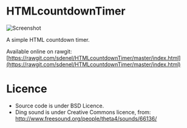 HTMLcountdownTimer
==================
![Screenshot](https://raw.githubusercontent.com/sdenel/HTMLcountdownTimer/master/inc/screenshot.png)


A simple HTML countdown timer.

Available online on rawgit: [https://rawgit.com/sdenel/HTMLcountdownTimer/master/index.html](https://rawgit.com/sdenel/HTMLcountdownTimer/master/index.html)

Licence
=======
* Source code is under BSD Licence.
* Ding sound is under Creative Commons licence, from: http://www.freesound.org/people/theta4/sounds/66136/
